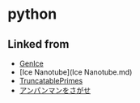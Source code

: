 ---
---
# python

## Linked from

* [GenIce](GenIce.md)
* [Ice Nanotube](Ice Nanotube.md)
* [TruncatablePrimes](TruncatablePrimes.md)
* [アンパンマンをさがせ](アンパンマンをさがせ.md)
